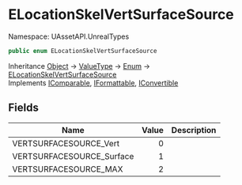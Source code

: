 # ELocationSkelVertSurfaceSource

Namespace: UAssetAPI.UnrealTypes

```csharp
public enum ELocationSkelVertSurfaceSource
```

Inheritance [Object](https://docs.microsoft.com/en-us/dotnet/api/system.object) → [ValueType](https://docs.microsoft.com/en-us/dotnet/api/system.valuetype) → [Enum](https://docs.microsoft.com/en-us/dotnet/api/system.enum) → [ELocationSkelVertSurfaceSource](./uassetapi.unrealtypes.elocationskelvertsurfacesource.md)<br>
Implements [IComparable](https://docs.microsoft.com/en-us/dotnet/api/system.icomparable), [IFormattable](https://docs.microsoft.com/en-us/dotnet/api/system.iformattable), [IConvertible](https://docs.microsoft.com/en-us/dotnet/api/system.iconvertible)

## Fields

| Name | Value | Description |
| --- | --: | --- |
| VERTSURFACESOURCE_Vert | 0 |  |
| VERTSURFACESOURCE_Surface | 1 |  |
| VERTSURFACESOURCE_MAX | 2 |  |
